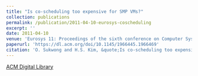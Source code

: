 ```yaml
---
title: "Is co-scheduling too expensive for SMP VMs?"
collection: publications
permalink: /publication/2011-04-10-eurosys-coscheduling
excerpt: ''
date: 2011-04-10
venue: 'Eurosys 11: Proceedings of the sixth conference on Computer Systems'
paperurl: 'https://dl.acm.org/doi/10.1145/1966445.1966469'
citation: 'O. Sukwong and H.S. Kim, &quote;Is co-scheduling too expensive for SMP VMs,&quote; <i>In Proceedings of the sixth conference on Computer systems (Eurosys &apos;11)</i>, ACM, New York, NY, USA, pp. 257-272.'
---
```


[ACM Digital Library](https://dl.acm.org/doi/10.1145/1966445.1966469)

